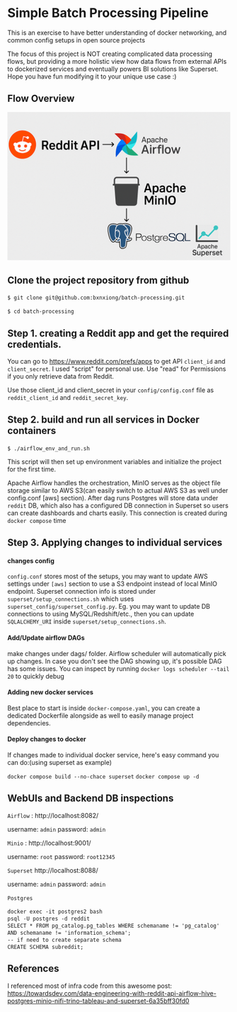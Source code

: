 # Simple Batch Processing Pipeline
This is an exercise to have better understanding of docker networking, and common config setups in open source projects

The focus of this project is NOT creating complicated data processing flows, but providing a more holistic view how data flows from external APIs to dockerized services and eventually powers BI solutions like Superset. Hope you have fun modifying it to your unique use case :)

## Flow Overview

![alt text](flow.png)

## Clone the project repository from github

`$ git clone git@github.com:bxnxiong/batch-processing.git`

`$ cd batch-processing`

## Step 1. creating a Reddit app and get the required credentials. 

You can go to https://www.reddit.com/prefs/apps to get API `client_id` and `client_secret`. I used "script" for personal use. Use "read" for Permissions if you only retrieve data from Reddit.

Use those client_id and client_secret in your `config/config.conf` file as `reddit_client_id` and `reddit_secret_key`.

## Step 2. build and run all services in Docker containers

`$ ./airflow_env_and_run.sh`

This script will then set up environment variables and initialize the project for the first time.

Apache Airflow handles the orchestration, MinIO serves as the object file storage similar to AWS S3(can easily switch to actual AWS S3 as well under config.conf [aws] section). After dag runs Postgres will store data under `reddit` DB, which also has a configured DB connection in Superset so users can create dashboards and charts easily. This connection is created during `docker compose` time

## Step 3. Applying changes to individual services

#### changes config
`config.conf` stores most of the setups, you may want to update AWS settings under `[aws]` section to use a S3 endpoint instead of local MinIO endpoint. 
Superset connection info is stored under `superset/setup_connections.sh` which uses `superset_config/superset_config.py`. Eg. you may want to update DB connections to using MySQL/Redshift/etc., then you can update `SQLALCHEMY_URI` inside `superset/setup_connections.sh`.

#### Add/Update airflow DAGs
make changes under dags/ folder. Airflow scheduler will automatically pick up changes. In case you don't see the DAG showing up, it's possible DAG has some issues. You can inspect by running `docker logs scheduler --tail 20` to quickly debug

#### Adding new docker services
Best place to start is inside `docker-compose.yaml`, you can create a dedicated Dockerfile alongside as well to easily manage project dependencies.

#### Deploy changes to docker
If changes made to individual docker service, here's easy command you can do:(using superset as example)

`docker compose build --no-chace superset`
`docker compose up -d`



## WebUIs and Backend DB inspections

`Airflow` : http://localhost:8082/

username: `admin` password: `admin`

`Minio` : http://localhost:9001/

username: `root` password: `root12345`

`Superset` http://localhost:8088/

username: `admin` password: `admin`


`Postgres`
```
docker exec -it postgres2 bash
psql -U postgres -d reddit
SELECT * FROM pg_catalog.pg_tables WHERE schemaname != 'pg_catalog' AND schemaname != 'information_schema';
-- if need to create separate schema
CREATE SCHEMA subreddit;
```

## References

I referenced most of infra code from this awesome post: https://towardsdev.com/data-engineering-with-reddit-api-airflow-hive-postgres-minio-nifi-trino-tableau-and-superset-6a35bff30fd0